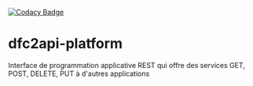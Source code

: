 [![Codacy Badge](https://api.codacy.com/project/badge/Grade/5771f7d56d974251b2077008755ba129)](https://www.codacy.com/app/Coubiac/dfc2api-platform?utm_source=github.com&amp;utm_medium=referral&amp;utm_content=NICA-DFC2/dfc2api-platform&amp;utm_campaign=Badge_Grade)

# dfc2api-platform
Interface de programmation applicative REST qui offre des services GET, POST, DELETE, PUT à d'autres applications
